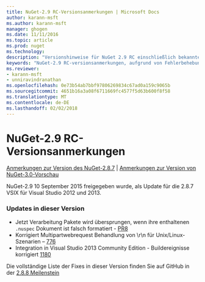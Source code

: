 ```yaml
---
title: NuGet-2.9 RC-Versionsanmerkungen | Microsoft Docs
author: karann-msft
ms.author: karann-msft
manager: ghogen
ms.date: 11/11/2016
ms.topic: article
ms.prod: nuget
ms.technology: 
description: "Versionshinweise für NuGet 2.9 RC einschließlich bekannte Probleme, Fehlerbehebungen, Funktionen und Archivierung von dcrs Design."
keywords: "NuGet-2.9 RC-versionsanmerkungen, aufgrund von Fehlerbehebungen, bekannte Probleme, zusätzliche Funktionen, Archivierung von dcrs Design"
ms.reviewer:
- karann-msft
- unniravindranathan
ms.openlocfilehash: 0e73b54ab7bbf97806269834c67ad0a159c9065b
ms.sourcegitcommit: 4651b16a3a08f6711669fc4577f5d63b600f8f58
ms.translationtype: MT
ms.contentlocale: de-DE
ms.lasthandoff: 02/02/2018
---
```

# <a name="nuget-29-rc-release-notes"></a>NuGet-2.9 RC-Versionsanmerkungen

[Anmerkungen zur Version des NuGet-2.8.7](../release-notes/nuget-2.8.7.md) | [Anmerkungen zur Version von NuGet-3.0-Vorschau](../release-notes/nuget-3.0-preview.md)

NuGet-2.9 10 September 2015 freigegeben wurde, als Update für die 2.8.7 VSIX für Visual Studio 2012 und 2013.

### <a name="updates-in-this-release"></a>Updates in dieser Version

* Jetzt Verarbeitung Pakete wird übersprungen, wenn ihre enthaltenen `.nuspec` Dokument ist falsch formatiert - [PR8](https://github.com/NuGet/NuGet2/pull/8)
* Korrigiert Multipartwebrequest Behandlung von \r\n für Unix/Linux-Szenarien – [776](https://github.com/NuGet/Home/issues/776)
* Integration in Visual Studio 2013 Community Edition - Buildereignisse korrigiert [1180](https://github.com/NuGet/Home/issues/1180)


Die vollständige Liste der Fixes in dieser Version finden Sie auf GitHub in der [2.8.8 Meilenstein](https://github.com/NuGet/Home/issues?q=milestone%3A2.8.8+is%3Aclosed)

